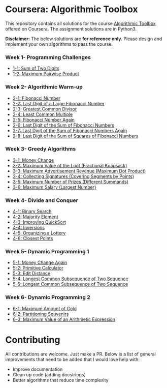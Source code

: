 # Coursera: Algorithmic Toolbox

This repository contains all solutions for the course [Algorithmic Toolbox](https://www.coursera.org/learn/algorithmic-toolbox) offered on Coursera. The assignment solutions are in Python3.

**Disclaimer:** The below solutions are **for reference only**. Please design and implement your own algorithms to pass the course.

### Week 1- Programming Challenges

- [1-1: Sum of Two Digits]()
- [1-2: Maximum Pairwise Product]()

### Week 2- Algorithmic Warm-up

- [2-1: Fibonacci Number]()
- [2-2: Last Digit of a Large Fibonacci Number]()
- [2-3: Greatest Common Divisor]()
- [2-4: Least Common Multiple]()
- [2-5: Fibonacci Number Again]()
- [2-6: Last Digit of the Sum of Fibonacci Numbers]()
- [2-7: Last Digit of the Sum of Fibonacci Numbers Again]()
- [2-8: Last Digit of the Sum of Squares of Fibonacci Numbers]()

### Week 3- Greedy Algorithms

- [3-1: Money Change]()
- [3-2: Maximum Value of the Loot (Fractional Knapsack)]()
- [3-3: Maximum Advertisement Revenue (Maximum Dot Product)]()
- [3-4: Collecting Signatures (Covering Segments by Points)]()
- [3-5: Maximum Number of Prizes (Different Summands)]()
- [3-6: Maximum Salary (Largest Number)]()

### Week 4- Divide and Conquer

- [4-1: Binary Search]()
- [4-2: Majority Element]()
- [4-3: Improving QuickSort]()
- [4-4: Inversions]()
- [4-5: Organizing a Lottery]()
- [4-6: Closest Points]()

### Week 5- Dynamic Programming 1

- [5-1: Money Change Again]()
- [5-2: Primitive Calculator]()
- [5-3: Edit Distance]()
- [5-4: Longest Common Subsequence of Two Sequence]()
- [5-5: Longest Common Subsequence of Two Sequence]()

### Week 6- Dynamic Programming 2

- [6-1: Maximum Amount of Gold]()
- [6-2: Partitioning Souvenirs]()
- [6-3: Maximum Value of an Arithmetic Expression]()


# Contributing

All contributions are welcome. Just make a PR. Below is a list of general improvements that need to be added that I would love help with:
- Improve documentation
- Clean up code (adding docstrings)
- Better algorithms that reduce time complexity




